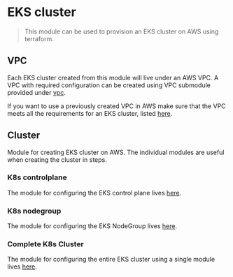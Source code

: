 # EKS cluster

> This module can be used to provision an EKS cluster on AWS using terraform.

## VPC

Each EKS cluster created from this module will live under an AWS VPC. A VPC
with required configuration can be created using VPC submodule provided under
[vpc](./vpc).

If you want to use a previously created VPC in AWS make sure that the VPC
meets all the requirements for an EKS cluster, listed
[here](https://docs.aws.amazon.com/eks/latest/userguide/network_reqs.html).

## Cluster

Module for creating EKS cluster on AWS. The individual modules are useful when creating
the cluster in steps.

### K8s controlplane

The module for configuring the EKS control plane lives [here](./controlplane).

### K8s nodegroup

The module for configuring the EKS NodeGroup lives [here](./nodegroup).

### Complete K8s Cluster

The module for configuring the entire EKS cluster using a single module
lives [here](./cluster).